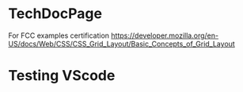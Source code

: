 # TechDocPage

For FCC examples certification
https://developer.mozilla.org/en-US/docs/Web/CSS/CSS_Grid_Layout/Basic_Concepts_of_Grid_Layout

# Testing VScode
